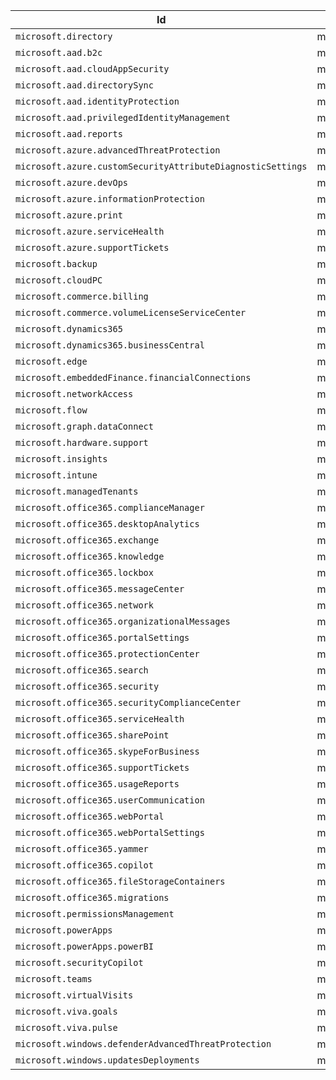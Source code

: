 |Id|Name|
|-|-|
|`microsoft.directory`|microsoft.directory|
|`microsoft.aad.b2c`|microsoft.aad.b2c|
|`microsoft.aad.cloudAppSecurity`|microsoft.aad.cloudAppSecurity|
|`microsoft.aad.directorySync`|microsoft.aad.directorySync|
|`microsoft.aad.identityProtection`|microsoft.aad.identityProtection|
|`microsoft.aad.privilegedIdentityManagement`|microsoft.aad.privilegedIdentityManagement|
|`microsoft.aad.reports`|microsoft.aad.reports|
|`microsoft.azure.advancedThreatProtection`|microsoft.azure.advancedThreatProtection|
|`microsoft.azure.customSecurityAttributeDiagnosticSettings`|microsoft.azure.customSecurityAttributeDiagnosticSettings|
|`microsoft.azure.devOps`|microsoft.azure.devOps|
|`microsoft.azure.informationProtection`|microsoft.azure.informationProtection|
|`microsoft.azure.print`|microsoft.azure.print|
|`microsoft.azure.serviceHealth`|microsoft.azure.serviceHealth|
|`microsoft.azure.supportTickets`|microsoft.azure.supportTickets|
|`microsoft.backup`|microsoft.backup|
|`microsoft.cloudPC`|microsoft.cloudPC|
|`microsoft.commerce.billing`|microsoft.commerce.billing|
|`microsoft.commerce.volumeLicenseServiceCenter`|microsoft.commerce.volumeLicenseServiceCenter|
|`microsoft.dynamics365`|microsoft.dynamics365|
|`microsoft.dynamics365.businessCentral`|microsoft.dynamics365.businessCentral|
|`microsoft.edge`|microsoft.edge|
|`microsoft.embeddedFinance.financialConnections`|microsoft.embeddedFinance.financialConnections|
|`microsoft.networkAccess`|microsoft.networkAccess|
|`microsoft.flow`|microsoft.flow|
|`microsoft.graph.dataConnect`|microsoft.graph.dataConnect|
|`microsoft.hardware.support`|microsoft.hardware.support|
|`microsoft.insights`|microsoft.insights|
|`microsoft.intune`|microsoft.intune|
|`microsoft.managedTenants`|microsoft.managedTenants|
|`microsoft.office365.complianceManager`|microsoft.office365.complianceManager|
|`microsoft.office365.desktopAnalytics`|microsoft.office365.desktopAnalytics|
|`microsoft.office365.exchange`|microsoft.office365.exchange|
|`microsoft.office365.knowledge`|microsoft.office365.knowledge|
|`microsoft.office365.lockbox`|microsoft.office365.lockbox|
|`microsoft.office365.messageCenter`|microsoft.office365.messageCenter|
|`microsoft.office365.network`|microsoft.office365.network|
|`microsoft.office365.organizationalMessages`|microsoft.office365.organizationalMessages|
|`microsoft.office365.portalSettings`|microsoft.office365.portalSettings|
|`microsoft.office365.protectionCenter`|microsoft.office365.protectionCenter|
|`microsoft.office365.search`|microsoft.office365.search|
|`microsoft.office365.security`|microsoft.office365.security|
|`microsoft.office365.securityComplianceCenter`|microsoft.office365.securityComplianceCenter|
|`microsoft.office365.serviceHealth`|microsoft.office365.serviceHealth|
|`microsoft.office365.sharePoint`|microsoft.office365.sharePoint|
|`microsoft.office365.skypeForBusiness`|microsoft.office365.skypeForBusiness|
|`microsoft.office365.supportTickets`|microsoft.office365.supportTickets|
|`microsoft.office365.usageReports`|microsoft.office365.usageReports|
|`microsoft.office365.userCommunication`|microsoft.office365.userCommunication|
|`microsoft.office365.webPortal`|microsoft.office365.webPortal|
|`microsoft.office365.webPortalSettings`|microsoft.office365.webPortalSettings|
|`microsoft.office365.yammer`|microsoft.office365.yammer|
|`microsoft.office365.copilot`|microsoft.office365.copilot|
|`microsoft.office365.fileStorageContainers`|microsoft.office365.fileStorageContainers|
|`microsoft.office365.migrations`|microsoft.office365.migrations|
|`microsoft.permissionsManagement`|microsoft.permissionsManagement|
|`microsoft.powerApps`|microsoft.powerApps|
|`microsoft.powerApps.powerBI`|microsoft.powerApps.powerBI|
|`microsoft.securityCopilot`|microsoft.securityCopilot|
|`microsoft.teams`|microsoft.teams|
|`microsoft.virtualVisits`|microsoft.virtualVisits|
|`microsoft.viva.goals`|microsoft.viva.goals|
|`microsoft.viva.pulse`|microsoft.viva.pulse|
|`microsoft.windows.defenderAdvancedThreatProtection`|microsoft.windows.defenderAdvancedThreatProtection|
|`microsoft.windows.updatesDeployments`|microsoft.windows.updatesDeployments|
